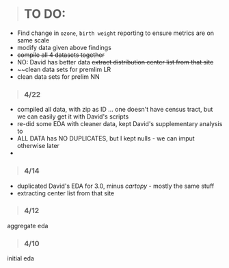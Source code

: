 
> # TO DO: 
- Find change in `ozone`, `birth weight` reporting to ensure metrics are on same scale
- modify data given above findings
- ~~compile all 4 datasets together~~
- NO: David has better data ~~extract distribution center list from that site~~
- ~~clean data sets for premlim LR
- clean data sets for prelim NN

> ### 4/22
* compiled all data, with zip as ID ... one doesn't have census tract, but we can easily get it with David's scripts
* re-did some EDA with cleaner data, kept David's supplementary analysis to
* ALL DATA has NO DUPLICATES, but I kept nulls - we can imput otherwise later 
* 

> ### 4/14
* duplicated David's EDA for 3.0, minus _cartopy_ - mostly the same stuff
* extracting center list from that site 

> ### 4/12 
aggregate eda

> ### 4/10
initial eda
